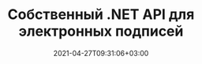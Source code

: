---
############################# Static ############################
layout: "product"
date: 2021-04-27T09:31:06+03:00
draft: false

product: "Signature"
product_tag: "signature"
platform: ".NET"
platform_tag: "net"

############################# Head ############################
head_title: "API цифровой подписи .NET — Электронный знак PDF Word Excel Изображения"
head_description: "API цифровой подписи C# .NET, библиотека eSignature для электронной подписи PDF, Word, электронных таблиц Excel, PowerPoint, изображений и графических форматов документов."

############################# Header ############################
title: "Собственный .NET API для электронных подписей"
description: "Добавляйте ифровые подписки в форматы документов и внедряйте популярные электронные подписки (текст, изображение, QR-код, штрих-код, штамп и метаданные) в приложениях .NET."
button:
    enable: true

############################# SubMenu ############################
submenu:
    enable: true
    
    left:
        img_alt: "GroupDocs.Signature for .NET"
        image: "/border/groupdocs-signature-net.svg"
        product: "GroupDocs.Signature"
        platform: ".NET"

    middle:
        button:

            # button loop
            - link: "#features"
              text: "Функции"

            # button loop
            - link: "https://products.groupdocs.app/signature"
              text: "Живая демонстрация"

            # button loop
            - link: "https://purchase.groupdocs.com/pricing/signature/net"
              text: "Цены"

    right:
        link_download: "https://downloads.groupdocs.com/signature"
        link_learn: "https://docs.groupdocs.com/signature/net/"
        link_buy: "https://purchase.groupdocs.com"

############################# Обзор ############################
overview:
    enable: true
    content: |
      Используйте API GroupDocs.Signature для .NET для создания приложений на C#, ASP.NET и других технологиях на основе .NET, которые позволяют подписывать цифровые деловые документы, такие как PDF, Microsoft Word, электронные таблицы Excel, презентации PowerPoint, изображения, OpenDocument и другие стандартные форматы файлов без необходимости установки какого-либо дополнительного программного обеспечения. С этой библиотекой электронных подписей легко работать, и разработчики .NET могут легко добавлять расширенные функции цифровой подписи в свои приложения, предоставляя пользователям возможность безопасно подписывать, искать и проверять электронные подписи в популярных форматах документов. Он поддерживает реализацию различных типов подписи, таких как текст, изображение, штрих-код, QR-код, поле формы, штамп и метаданные.

      API подписи документа предоставляет вам простые и расширенные параметры поиска, позволяющие мгновенно находить нужные подписи в документе. Параметры для применения стиля подписи, управления внешним видом и настройки свойств подписи, таких как размеры, тень, выравнивание и т. д., также доступны с помощью этого многофункционального API для подписи документов.

      GroupDocs.Signature для .NET можно использовать в любой среде разработки, поддерживающей платформу .NET. Он совместим со всеми языками на основе .NET и поддерживает популярные операционные системы (Windows, Linux, MacOS), в которых могут быть установлены платформы Mono или .NET (включая .NET Core).
    tabs:
      enable: true
      
      ## TAB ONE ##
      tab_one:
        description: |
          Ниже приведен обзор GroupDocs.Signature для .NET:
      
        left:
          enable: true
          icon: "fab fa-html5"
          title: "Типы подписи"
          content: |
            * Текстовая подпись
            * Подпись изображения
            * Цифровые подписи
            * Подпись QR-кода
            * Подпись штрих-кода
            * Печать Подпись
            * Подпись метаданных
      
      ## TAB TWO ##
      tab_two:
        description: |
          GroupDocs.Signature для .NET поддерживает просмотр всех популярных [форматов файлов документов](https://docs.groupdocs.com/signature/net/supported-document-formats/). Всего несколькими строками кода добавьте подпись PDF, Microsoft Office Word, электронные таблицы Excel, изображения, HTML, электронную почту Outlook, OneNote, Project и возможности просмотра графики в приложениях .NET.

        left:
          enable: true
          table:
            # table loop
            - title: "Microsoft Office"
              content: |
                * **Word:** DOC, DOCX, DOCM, DOT, DOTX, DOTM, RTF, TXT
                * **Excel:** XLS, XLSX, XLSM, XLSB, XLTM, XLT, XLTM, XLTX, XLAM, SXC, SpreadsheetML
                * **PowerPoint:** PPT, PPTX, PPS, PPSX, PPSM, POT, POTM, POTX, PPTM

        right:
          enable: true
          table:
            # table loop
            - title: "Images & Другие форматы"
              content: |
                * **Изображения**: JPG, BMP, PNG, TIFF, GIF, DCM, WEBP
                * **OpenDocument**: ODT, OTT, OTS, ODS, ODP, OTP, ODG
                * **Jpeg2000**: JP2, JPF, JPX, J2K, J2C, JPM
                * **Метафайлы**: EMF, WMF, CMX
                * **Портативный**: PDF
                * **Масштабируемая векторная графика**: CDR, SVG
                * **Adobe Photoshop**: PSD
                * **Другие**: DJVU

      ## TAB THREE ##
      tab_three:
        description: |
          GroupDocs.Signature for .NET поддерживает следующие пакеты Операционных систем, Фреймворки и менеджер:
        
        left:
          enable: true
          table:
            # table loop
            - icon: "fab fa-windows"
              title: "Операционные системы"
              content: |
                * Рабочий стол Windows
                * Windows-сервер
                * Windows Azure
                * линукс
                * MacOS

            # table loop
            - icon: "fas fa-code"
              title: "Поддерживаемые платформы"
              content: |
                * .NET Framework 2.0 или выше
                * Монофреймворк 1.2 или выше
                * .NET Стандарт 2.0
                * .NET Core 2.0
                * .NET Core 2.1

        right:
          enable: true
          table:
            # table loop
            - icon: "fas fa-box"
              title: "Менеджер пакетов"
              content: |
                * NuGet

            # table loop
            - icon: "fas fa-tools"
              title: "Среды разработки"
              content: |
                * Microsoft Visual Studio
                * Xamarin.Android
                * Xamarin.IOS
                * Xamarin.Mac
                * МоноДевелопмент

############################# Функции ############################
features:
    enable: true
    title: "GroupDocs.Signature for .NET Функции"

    feature:
      # feature loop
      - icon: "fas fa-copy"
        content: "Создание, поиск, обновление, скрытие, проверка и удаление электронных подписей из поддерживаемых форматов документов"

      # feature loop
      - icon: "fas fa-comment-slash"
        content: "Применить изображение текста или подписи к определенному листу Excel или установить электронную подпись для всех листов"

          # feature loop
      - icon: "fas fa-file-code"
        content: "Подписывайте PDF-документы с полем цифровой формы и Текстовой подписью в виде изображения, аннотации, наклейки или водяного знака"

      # feature loop
      - icon: "fas fa-file-archive"
        content: "Встраивайте пользовательские объекты, сериализуйте, а также шифруйте и расшифровывайте Подпись метаданных Значения PDF-документа"

      # feature loop
      - icon: "fas fa-columns"
        content: "Задать тип Подпись изображения, например. Круглый или квадратный и настроить поля, цвет шрифта, поворот"

      # feature loop
      - icon: "fas fa-file-word"
        content: "Применение цифровых сертификатов к документам, электронным таблицам и PDF-файлам с помощью строки подписи"
    
      # feature loop
      - icon: "fas fa-location-arrow"
        content: "Укажите конкретный номер строки и столбца для размещения текста или изображения с надписью в листе Excel"

      # feature loop
      - icon: "fas fa-bolt"
        content: "Получение содержимого изображения из документов, подписанных QR-кодом, штрих-кодом и подписью изображения"
        
      # feature loop
      - icon: "fas fa-eye"
        content: "Укажите расширенные электронные подписи XML (XAdES) для электронных таблиц Excel"
      
      # feature loop
      - icon: "fas fa-file-powerpoint"
        content: "Установите высоту, ширину, поля и выравнивание для текста или подзаписи изображения"

      # feature loop
      - icon: "fas fa-code"
        content: "Поиск, проверка и цифровая подпись документов презентаций PowerPoint"

      # feature loop
      - icon: "fas fa-cloud"
        content: "Подписывайте форматы документов для обработки текстов с помощью встроенных текстовых водяных знаков"

      # feature loop
      - icon: "fas fa-remove-format"
        content: "Поддерживает закругленные углы для прямоугольного штампа"

      # feature loop
      - icon: "fas fa-border-all"
        content: "Примените тень к текстовой подписи в Microsoft PowerPoint и настройте ее цвет, угол и прозрачность"

      # feature loop
      - icon: "fas fa-wrench"
        content: "Настройка стилей границ и параметров шрифта Текстовая подпись для листов Excel"

      # feature loop
      - icon: "fas fa-envelope"
        content: "Выполните настройки цвета, примените прозрачность и вращение к Текстовой подписи"

      # feature loop
      - icon: "fas fa-print"
        content: "Настройте параметры яркости и оттенков серого, а также укажите отступ изображения с надписью в изображении."

      # feature loop
      - icon: "fas fa-lock"
        content: "Скрыть, удалить или настроить внешний вид ифровых подписок из PDF-документов"
      
      # feature loop
      - icon: "fas fa-fill-drip"
        content: "Поместите Текстовую подпись в поля формы документов MS Word и PDF"

      # feature loop
      - icon: "fas fa-file-excel"
        content: "Указание произвольных страниц документов для обработки подписи или расширенной проверки электронной подписи для файлов Word"

      # feature loop
      - icon: "fas fa-heading"
        content: "Сохранить подписанный файл изображения в другом формате и экспортировать подписанную электронную таблицу в виде изображения или многостраничного TIFF"

      # feature loop
      - icon: "fas fa-project-diagram"
        content: "Назначение, изменение и удаление пароля для подписанных файлов и применение электронной подписи к файлам, защищенным паролем"

      # feature loop
      - icon: "fas fa-cube"
        content: "Рабочие листы eSign, слайды PowerPoint, документы Word и изображения с настраиваемыми объектами в метаданных"

      # feature loop
      - icon: "fab fa-uncharted"
        content: "Подписывайте документы с помощью пользовательского зашифрованного текста или данных QR-кода"

      # feature loop
      - icon: "fab fa-uncharted"
        content: "Поиск и подпись файлов в формате DjVu в виде документа изображения"

      # feature loop
      - icon: "fab fa-uncharted"
        content: "Извлечение информации о документе, например, количество страниц, через URL-адрес файла"

      # feature loop
      - icon: "fab fa-uncharted"
        content: "Поиск, подпись и проверка файлов CorelDraw как графических документов"

      # feature loop
      - icon: "fab fa-uncharted"
        content: "Хранить историю обработанных или удаленных подписей в метаданных"

      # feature loop
      - icon: "fab fa-uncharted"
        content: "Добавьте пользовательский объект данных, VCard или объект электронной почты в QR-код и проверьте зашифрованный QR-код в файлах PDF"

    больше_функций:
      # more_feature_loop
      - title: "Easily Add Цифровые подписи"
        content: |
          GroupDocs.Signature for .NET API позволяет добавлять различные типы подписей к поддерживаемым форматам файлов. Типы подписи, такие как текст, изображение, цифровая подпись, штамп, QR-код, штрих-код и метаданные, можно применять с помощью GroupDocs.Signature для .NET. В следующем примере кода показано, как применить текстовую подпись к документу PDF:

          ```cs
          using (Signature signature = new Signature("D:\\sample.pdf"))
          {
            TextSignOptions options = new TextSignOptions("John Smith")
            {
              ForeColor = Color.Red
            };
            signature.Sign("D:\\signed.pdf", options);
          }
          ```
      # more_feature_loop
      - title: "Supported Barcode Типы подписи"
        content: "Наш API для обработки подписей предлагает вам возможность применять подписи штрих-кода к поддерживаемым форматам документов. GroupDocs.Signature для .NET поддерживает различные типы штрих-кодов, такие как Code128, Code39Extended, Code39Standard, EAN14, EAN8, ITF14, UPCA и UPCE. Также предоставляется статический объект с именем «AllTypes» для поддержки всех зарегистрированных типов штрих-кодов."

      # more_feature_loop
      - title: "Поиск подписей и сертификатов"
        content: |
          GroupDocs.Signature для .NET API позволяет выполнять поиск цифровых сертификатов в документах Word, электронных таблицах Excel и файлах PDF. Вы также можете получить все цифровые сертификаты, зарегистрированные в системе. Подписи метаданных также можно искать в документах Word, электронных таблицах Excel, изображениях и файлах PDF с помощью API GroupDocs.Signature для .NET.

          С помощью GroupDocs.Signature для .NET API вы можете искать подписи QR-кода и штрих-кода в любом документе, презентации, электронной таблице, изображении, а также в файле PDF и получать информацию о ходе поиска. Вы также можете искать пользовательский объект данных в документах, подписанных с помощью Подпись QR-кода.

      # more_feature_loop
      - title: "Параметры расширенного поиска для штрих-кода"
        content: "Вы можете очень легко искать и находить нужный штрих-код с помощью API GroupDocs.Signature для .NET, так как наш API подписи предлагает расширенные параметры поиска. Они позволяют выполнять поиск штрих-кода на определенной странице, выполнять поиск по всему документу, указывать различные страницы для поиска (первая, последняя, четная, нечетная), искать штрих-код определенного типа кодировки, искать штрих-код на основе определенной текстовой строки или искать штрих-код. на основе строки с опцией «содержит»."

############################# Support ############################
support:
    enable: true

############################# Solutions ############################
solutions:
    enable: true
    title: "GroupDocs.Signature предлагает API для просмотра документов для других популярных сред разработки."

    solution:
        # solution loop
        - img_alt: "GroupDocs.Signature for Java"
          image: "/border/groupdocs-signature-java.svg"
          product: "GroupDocs.Signature"
          platform: "Java"
          link: "/signature/java/"

############################# Back to top ###############################
back_to_top:
  enable: true
---